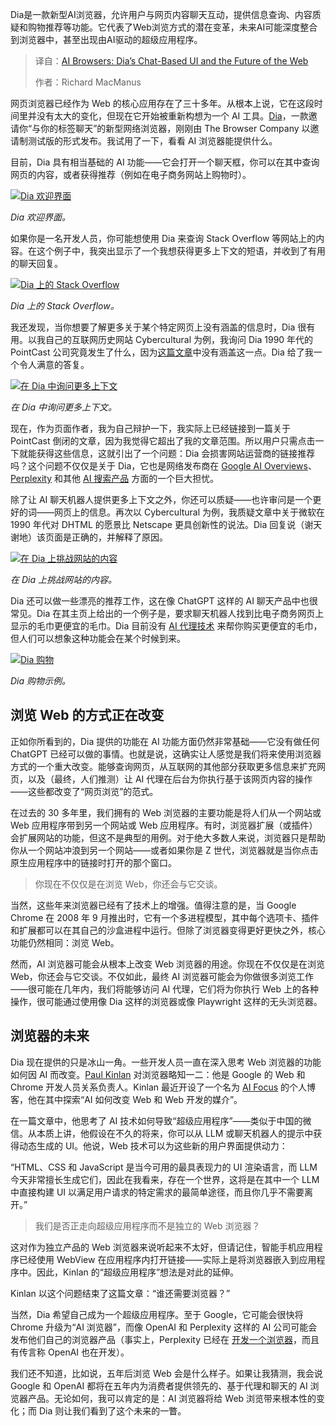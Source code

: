 
<!--
title: AI浏览器Dia：聊天式UI与网页未来
cover: https://cdn.thenewstack.io/media/2025/06/636649c7-josh-bird-mmjmtku-4m8-unsplashb.jpg
summary: Dia是一款新型AI浏览器，允许用户与网页内容聊天互动，提供信息查询、内容质疑和购物推荐等功能。它代表了Web浏览方式的潜在变革，未来AI可能深度整合到浏览器中，甚至出现由AI驱动的超级应用程序。
-->

Dia是一款新型AI浏览器，允许用户与网页内容聊天互动，提供信息查询、内容质疑和购物推荐等功能。它代表了Web浏览方式的潜在变革，未来AI可能深度整合到浏览器中，甚至出现由AI驱动的超级应用程序。

> 译自：[AI Browsers: Dia’s Chat-Based UI and the Future of the Web](https://thenewstack.io/ai-browsers-dias-chat-based-ui-and-the-future-of-the-web/)
> 
> 作者：Richard MacManus

网页浏览器已经作为 Web 的核心应用存在了三十多年。从根本上说，它在这段时间里并没有太大的变化，但现在它开始被重新构想为一个 AI 工具。[Dia](https://www.diabrowser.com/)，一款邀请你“与你的标签聊天”的新型网络浏览器，刚刚由 The Browser Company 以邀请制测试版的形式发布。我试用了一下，看看 AI 浏览器能提供什么。

目前，Dia 具有相当基础的 AI 功能——它会打开一个聊天框，你可以在其中查询网页的内容，或者获得推荐（例如在电子商务网站上购物时）。

[![Dia 欢迎界面](https://cdn.thenewstack.io/media/2025/06/b2b36261-welcome-to-dia.png)](https://cdn.thenewstack.io/media/2025/06/b2b36261-welcome-to-dia.png)

*Dia 欢迎界面。*

如果你是一名开发人员，你可能想使用 Dia 来查询 Stack Overflow 等网站上的内容。在这个例子中，我突出显示了一个我想获得更多上下文的短语，并收到了有用的聊天回复。

[![Dia 上的 Stack Overflow](https://cdn.thenewstack.io/media/2025/06/5e29873c-dia-stackoverflow-example.jpg)](https://cdn.thenewstack.io/media/2025/06/5e29873c-dia-stackoverflow-example.jpg)

*Dia 上的 Stack Overflow。*

我还发现，当你想要了解更多关于某个特定网页上没有涵盖的信息时，Dia 很有用。以我自己的互联网历史网站 Cybercultural 为例，我询问 Dia 1990 年代的 PointCast 公司究竟发生了什么，因为[这篇文章](https://cybercultural.com/p/internet-1997/)中没有涵盖这一点。Dia 给了我一个令人满意的答复。

[![在 Dia 中询问更多上下文](https://cdn.thenewstack.io/media/2025/06/efa82a43-dia-cybercultural-pointcast.png)](https://cdn.thenewstack.io/media/2025/06/efa82a43-dia-cybercultural-pointcast.png)

*在 Dia 中询问更多上下文。*

现在，作为页面作者，我为自己辩护一下，我实际上已经链接到一篇关于 PointCast 倒闭的文章，因为我觉得它超出了我的文章范围。所以用户只需点击一下就能获得这些信息，这就引出了一个问题：Dia 会损害网站运营商的链接推荐吗？这个问题不仅仅是关于 Dia，它也是网络发布商在 [Google AI Overviews](https://thenewstack.io/as-search-engines-become-ai-chatbots-what-can-publishers-do/)、[Perplexity](https://thenewstack.io/more-than-an-openai-wrapper-perplexity-pivots-to-open-source/) 和其他 [AI 搜索产品](https://thenewstack.io/google-ai-overviews-and-citations-tips-for-web-publishers/) 方面的一个巨大担忧。

除了让 AI 聊天机器人提供更多上下文之外，你还可以质疑——也许审问是一个更好的词——网页上的信息。再次以 Cybercultural 为例，我质疑文章中关于微软在 1990 年代对 DHTML 的愿景比 Netscape 更具创新性的说法。Dia 回复说（谢天谢地）该页面是正确的，并解释了原因。

[![在 Dia 上挑战网站的内容](https://cdn.thenewstack.io/media/2025/06/900ec610-dia-cybercultural-challenge.png)](https://cdn.thenewstack.io/media/2025/06/900ec610-dia-cybercultural-challenge.png)

*在 Dia 上挑战网站的内容。*

Dia 还可以做一些漂亮的推荐工作，这在像 ChatGPT 这样的 AI 聊天产品中也很常见。Dia 在其主页上给出的一个例子是，要求聊天机器人找到比电子商务网页上显示的毛巾更便宜的毛巾。Dia 目前没有 [AI 代理技术](https://thenewstack.io/ai-agents-a-comprehensive-introduction-for-developers/) 来帮你购买更便宜的毛巾，但人们可以想象这种功能会在某个时候到来。

[![Dia 购物](https://cdn.thenewstack.io/media/2025/06/13800f91-dia-shopping-example.jpg)](https://cdn.thenewstack.io/media/2025/06/13800f91-dia-shopping-example.jpg)

*Dia 购物示例。*

## 浏览 Web 的方式正在改变

正如你所看到的，Dia 提供的功能在 AI 功能方面仍然非常基础——它没有做任何 ChatGPT 已经可以做的事情。也就是说，这确实让人感觉是我们将来使用浏览器方式的一个重大改变。能够查询网页，从互联网的其他部分获取更多信息来扩充网页，以及（最终，人们推测）让 AI 代理在后台为你执行基于该网页内容的操作——这些都改变了“网页浏览”的范式。

在过去的 30 多年里，我们拥有的 Web 浏览器的主要功能是将人们从一个网站或 Web 应用程序带到另一个网站或 Web 应用程序。有时，浏览器扩展（或插件）会扩展网站的功能，但这不是典型的用例。对于绝大多数人来说，浏览器只是帮助你从一个网站冲浪到另一个网站——或者如果你是 Z 世代，浏览器就是当你点击原生应用程序中的链接时打开的那个窗口。

> 你现在不仅仅是在浏览 Web，你还会与它交谈。

当然，这些年来浏览器已经有了技术上的增强。值得注意的是，当 Google Chrome 在 2008 年 9 月推出时，它有一个多进程模型，其中每个选项卡、插件和扩展都可以在其自己的沙盒进程中运行。但除了浏览器变得更好更快之外，核心功能仍然相同：浏览 Web。

然而，AI 浏览器可能会从根本上改变 Web 浏览器的用途。你现在不仅仅是在浏览 Web，你还会与它交谈。不仅如此，最终 AI 浏览器可能会为你做很多浏览工作——很可能在几年内，我们将能够访问 AI 代理，它们将为你执行 Web 上的各种操作，很可能通过使用像 Dia 这样的浏览器或像 Playwright 这样的无头浏览器。

## 浏览器的未来

Dia 现在提供的只是冰山一角。一些开发人员一直在深入思考 Web 浏览器的功能如何因 AI 而改变。[Paul Kinlan](https://www.linkedin.com/in/paulkinlan/) 对浏览器略知一二：他是 Google 的 Web 和 Chrome 开发人员关系负责人。Kinlan 最近开设了一个名为 [AI Focus](https://aifoc.us/) 的个人博客，他在其中探索“AI 如何改变 Web 和 Web 开发的媒介”。

在一篇文章中，他思考了 AI 技术如何导致“超级应用程序”——类似于中国的微信。从本质上讲，他假设在不久的将来，你可以从 LLM 或聊天机器人的提示中获得动态生成的 UI。他说，Web 技术可以为这些新的用户界面提供动力：

“HTML、CSS 和 JavaScript 是当今可用的最具表现力的 UI 渲染语言，而 LLM 今天非常擅长生成它们，因此在我看来，存在一个世界，这将是在其中一个 LLM 中直接构建 UI 以满足用户请求的特定需求的最简单途径，而且你几乎不需要离开。”

> 我们是否正走向超级应用程序而不是独立的 Web 浏览器？

这对作为独立产品的 Web 浏览器来说听起来不太好，但请记住，智能手机应用程序已经使用 WebView 在应用程序内打开链接——实际上是将浏览器嵌入到应用程序中。因此，Kinlan 的“超级应用程序”想法是对此的延伸。

Kinlan 以这个问题结束了这篇文章：“谁还需要浏览器？”

当然，Dia 希望自己成为一个超级应用程序。至于 Google，它可能会很快将 Chrome 升级为“AI 浏览器”，而像 OpenAI 和 Perplexity 这样的 AI 公司可能会发布他们自己的浏览器产品（事实上，Perplexity 已经在 [开发一个浏览器](https://www.perplexity.ai/comet)，而且有传言称 OpenAI 也在开发）。

我们还不知道，比如说，五年后浏览 Web 会是什么样子。如果让我猜测，我会说 Google 和 OpenAI 都将在五年内为消费者提供领先的、基于代理和聊天的 AI 浏览器产品。无论如何，我可以肯定的是：AI 浏览器将给 Web 浏览带来根本性的变化；而 Dia 则让我们看到了这个未来的一瞥。